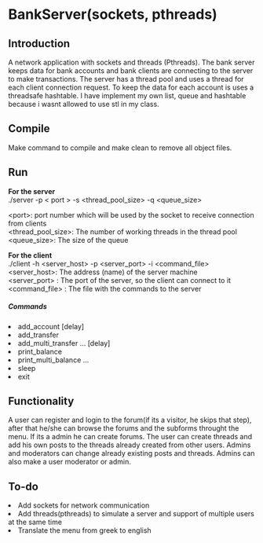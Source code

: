 
<h1/>BankServer(sockets, pthreads) </h1>
<h2/>Introduction </h2>
A network application with sockets and threads (Pthreads). The bank server keeps data for bank accounts and bank clients are connecting to the server to make transactions. The server has a thread pool and uses a thread for each client connection request. To keep the data for each account is uses a threadsafe hashtable. I have implement my own list, queue and hashtable because i wasnt allowed to use stl in my class.
<h2/>Compile</h2>
Make command to compile and make clean to remove all object files.
<h2/>Run	</h2></h2>
<b/>For the server</b></br>
./server -p &lt; port &gt; -s &lt;thread_pool_size&gt; -q &lt;queue_size&gt;</br>

&lt;port&gt;: port number which will be used by the socket to receive connection from clients</br>
&lt;thread_pool_size&gt;: The number of working threads in the thread pool</br>
&lt;queue_size&gt;: The size of the queue</br>

<b/>For the client</b></br>
./client -h &lt;server_host&gt; -p &lt;server_port&gt; -i &lt;command_file&gt; </br>
&lt;server_host&gt;: The address (name) of the server machine</br>
&lt;server_port&gt; : The port of the server, so the client can connect to it</br>
&lt;command_file&gt; : The file with the commands to the server</br>

<h5/>Commands</h5>
<lu>
<li>add_account <init_ammount> <name> [delay]</li>
<li>add_transfer <amount> <src_name> <dst_name></li>
<li>add_multi_transfer <amount> <src_name> <dst_name1> <dst_name2> ... [delay]</li>
<li>print_balance <name></li>
<li>print_multi_balance <name1> <name2> ...</li>
<li>sleep <time></li>
<li>exit</li>

<h2/>Functionality</h2>
A user can register and login to the forum(if its a visitor, he skips that step), after that he/she can browse the forums and the subforms throught the menu. If its a admin he can create forums. The user can create threads and add his own posts to the threads already created from other users. Admins and moderators can change already existing posts and threads. Admins can also make a user moderator or admin.

<h2/>To-do</h2>
<lu>
<li>Add sockets for network communication</li>
<li>Add threads(pthreads) to simulate a server and support of multiple users at the same time</li>
<li>Translate the menu from greek to english</li>
</lu>
